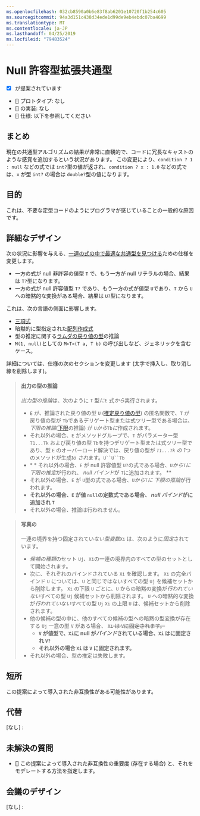 ```yaml
---
ms.openlocfilehash: 032cb8590a0b6e83f8ab6201e10720f1b254c605
ms.sourcegitcommit: 94a3d151c438d34ede1d99de9eb4ebdc07ba4699
ms.translationtype: MT
ms.contentlocale: ja-JP
ms.lasthandoff: 04/25/2019
ms.locfileid: "79483524"
---
```

# <a name="nullable-enhanced-common-type"></a>Null 許容型拡張共通型

* [x] が提案されています
* [] プロトタイプ: なし
* [] の実装: なし
* [] 仕様: 以下を参照してください

## <a name="summary"></a>まとめ
[summary]: #summary

現在の共通型アルゴリズムの結果が非常に直観的で、コードに冗長なキャストのような感覚を追加するという状況があります。 この変更により、`condition ? 1 : null` などの式では `int?`型の値が返され、`condition ? x : 1.0` などの式では、`x` が型 `int?` の場合は `double?`型の値になります。

## <a name="motivation"></a>目的
[motivation]: #motivation

これは、不要な定型コードのようにプログラマが感じていることの一般的な原因です。

## <a name="detailed-design"></a>詳細なデザイン
[design]: #detailed-design

次の状況に影響を与える、[一連の式の中で最適な共通型を見つける](https://github.com/dotnet/csharplang/blob/master/spec/expressions.md#finding-the-best-common-type-of-a-set-of-expressions)ための仕様を変更します。

- 一方の式が null 非許容の値型 `T` で、もう一方が null リテラルの場合、結果は `T?`型になります。
- 一方の式が null 許容値型 `T?` であり、もう一方の式が値型 `U`であり、`T` から `U`への暗黙的な変換がある場合、結果は `U?`型になります。

これは、次の言語の側面に影響します。

- [三項式](https://github.com/dotnet/csharplang/blob/master/spec/expressions.md#conditional-operator)
- 暗黙的に型指定された[配列作成式](https://github.com/dotnet/csharplang/blob/master/spec/expressions.md#array-creation-expressions)
- 型の推定に関する[ラムダの戻り値の型](https://github.com/dotnet/csharplang/blob/master/spec/expressions.md#inferred-return-type)の推論
- `M(1, null)`としての `M<T>(T a, T b)` の呼び出しなど、ジェネリックを含むケース。

詳細については、仕様の次のセクションを変更します (太字で挿入し、取り消し線を削除します)。

> #### <a name="output-type-inferences"></a>出力の型の推論
> 
> *出力型の推論*は、次のように `T` 型*に*`E` 式*から*実行されます。
> 
> *  `E` が、推論された戻り値の型 `U` ([推定戻り値の型](expressions.md#inferred-return-type)) の匿名関数で、`T` が戻り値の型が `Tb`であるデリゲート型または式ツリー型である場合は、*下限の推論*([下限](expressions.md#lower-bound-inferences)の推論) が `U`*から*`Tb`*に*作成されます。
> *  それ以外の場合、`E` がメソッドグループで、`T` がパラメーター型 `T1...Tk` および戻り値の型 `Tb`を持つデリゲート型または式ツリー型であり、型 `E` のオーバーロード解決では、戻り値の型が *`T1...Tk` の 1*つのメソッドが生成*to* *され*ます。`U``U``Tb`
> *  \* * それ以外の場合、`E` が null 許容値型 `U?`の式である場合、`U`*から*`T`*に* *下限の推定*が行われ、 *null バインド*が `T`に追加されます。 **
> *  それ以外の場合、`E` が `U`型の式である場合、`U`*から*`T`*に* *下限の推論*が行われます。
> *  **それ以外の場合、`E` が値 `null`の定数式である場合、 *null バインド*がに追加され `T`** 
> *  それ以外の場合、推論は行われません。

> #### <a name="fixing"></a>写真の
> 
> 一連の境界を持つ固定されてい*ない型変数*`Xi` は、次のように*固定*されています。
> 
> *  *候補の種類*のセット `Uj`、`Xi`の一連の境界内のすべての型のセットとして開始されます。
> *  次に、それぞれのバインドされている `Xi` を確認します。 `Xi` の完全バインド `U` については、`U` と同じではないすべての型 `Uj` を候補セットから削除します。 `Xi` の下限 `U` ごとに、`U` からの暗黙の変換が*行われていない*すべての型 `Uj` 候補セットから削除されます。 `U` への暗黙的な変換が*行われていない*すべての型 `Uj` `Xi` の上限 `U` は、候補セットから削除されます。
> *  他の候補の型の中に、他のすべての候補の型への暗黙の型変換が存在する `Uj` 一意の型 `V` がある場合、 ~~`Xi` は `V`に固定されます。~~
>     -  **`V` が値型で、`Xi`に null が*バインド*されている場合、`Xi` はに固定され `V?`**
>     -  **それ以外の場合 `Xi` は `V` に固定されます。**
> *  それ以外の場合、型の推定は失敗します。

## <a name="drawbacks"></a>短所
[drawbacks]: #drawbacks

この提案によって導入された非互換性がある可能性があります。

## <a name="alternatives"></a>代替
[alternatives]: #alternatives

[なし] :

## <a name="unresolved-questions"></a>未解決の質問
[unresolved]: #unresolved-questions

- [] この提案によって導入された非互換性の重要度 (存在する場合) と、それをモデレートする方法を指定します。

## <a name="design-meetings"></a>会議のデザイン

[なし] :
